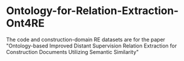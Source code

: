 # Ontology-for-Relation-Extraction-Ont4RE
The code and construction-domain RE datasets are for the paper "Ontology-based Improved Distant Supervision Relation Extraction for Construction Documents Utilizing Semantic Similarity"
